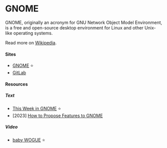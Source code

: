 # GNOME

GNOME, originally an acronym for GNU Network Object Model Environment, is a free and open-source desktop environment for Linux and other Unix-like operating systems.

Read more on [Wikipedia](https://en.wikipedia.org/wiki/GNOME).

#### Sites
- [GNOME](https://www.gnome.org) ⭐
- [GitLab](https://gitlab.gnome.org)

#### Resources

##### Text
- [This Week in GNOME](https://thisweek.gnome.org) ⭐
- [2023] [How to Propose Features to GNOME](https://theevilskeleton.gitlab.io/2023/03/24/how-to-propose-features-to-gnome.html)

##### Video
- [baby WOGUE](https://www.youtube.com/c/babyWOGUE) ⭐
